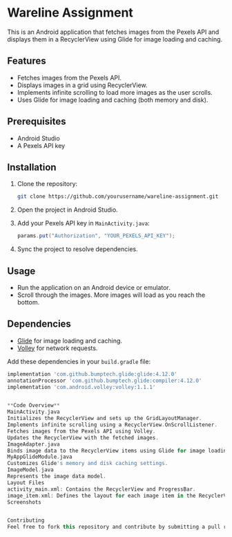 # Wareline Assignment

This is an Android application that fetches images from the Pexels API and displays them in a RecyclerView using Glide for image loading and caching.

## Features

- Fetches images from the Pexels API.
- Displays images in a grid using RecyclerView.
- Implements infinite scrolling to load more images as the user scrolls.
- Uses Glide for image loading and caching (both memory and disk).

## Prerequisites

- Android Studio
- A Pexels API key

## Installation

1. Clone the repository:
    ```sh
    git clone https://github.com/yourusername/wareline-assignment.git
    ```
2. Open the project in Android Studio.

3. Add your Pexels API key in `MainActivity.java`:
    ```java
    params.put("Authorization", "YOUR_PEXELS_API_KEY");
    ```

4. Sync the project to resolve dependencies.

## Usage

- Run the application on an Android device or emulator.
- Scroll through the images. More images will load as you reach the bottom.

## Dependencies

- [Glide](https://github.com/bumptech/glide) for image loading and caching.
- [Volley](https://developer.android.com/training/volley) for network requests.

Add these dependencies in your `build.gradle` file:
```gradle
implementation 'com.github.bumptech.glide:glide:4.12.0'
annotationProcessor 'com.github.bumptech.glide:compiler:4.12.0'
implementation 'com.android.volley:volley:1.1.1'


**Code Overview**
MainActivity.java
Initializes the RecyclerView and sets up the GridLayoutManager.
Implements infinite scrolling using a RecyclerView.OnScrollListener.
Fetches images from the Pexels API using Volley.
Updates the RecyclerView with the fetched images.
ImageAdapter.java
Binds image data to the RecyclerView items using Glide for image loading.
MyAppGlideModule.java
Customizes Glide's memory and disk caching settings.
ImageModel.java
Represents the image data model.
Layout Files
activity_main.xml: Contains the RecyclerView and ProgressBar.
image_item.xml: Defines the layout for each image item in the RecyclerView.
Screenshots


Contributing
Feel free to fork this repository and contribute by submitting a pull request.
